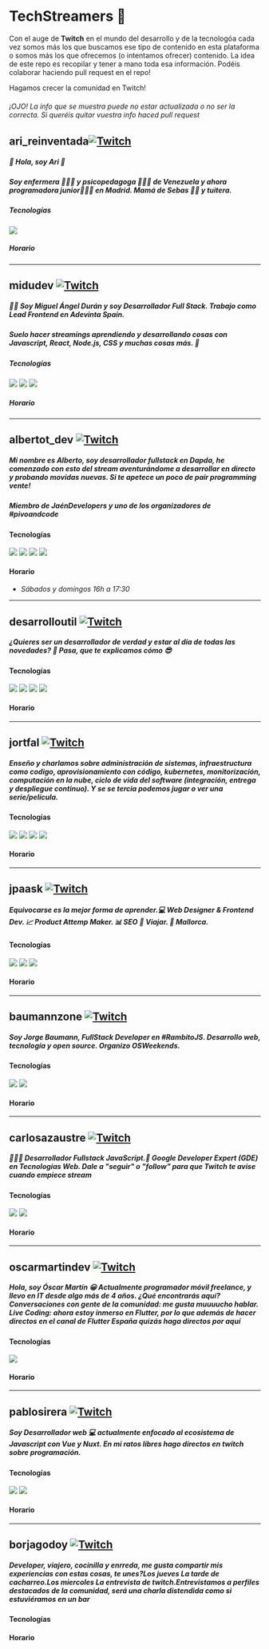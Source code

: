 # TechStreamers 👋
Con el auge de **Twitch** en el mundo del desarrollo y de la tecnologóa cada vez somos más los que buscamos ese tipo de contenido en esta plataforma o somos más los que ofrecemos (o intentamos ofrecer) contenido. La idea de este repo es recopilar y tener a mano toda esa información.
Podéis colaborar haciendo pull request en el repo!

Hagamos crecer la comunidad en Twitch!
###### *¡OJO! La info que se muestra puede no estar actualizada o no ser la correcta. Si queréis quitar vuestra info haced pull request*

## ari_reinventada[![Twitch](https://img.shields.io/badge/-ver%20en%20Twitch-9146FF?logo=Twitch&logoColor=white)](https://twitch.tv/ari_reinventada)
##### 🐣 Hola, soy Ari 🐙
##### Soy enfermera 👩🏻‍⚕️ y psicopedagoga 👩🏻‍🏫 de Venezuela y ahora programadora junior👩🏻‍💻 en Madrid. Mamá de Sebas 👩‍👦 y tuitera.
##### Tecnologías
![](https://img.shields.io/badge/-Javascript-F7DF1E?logo=Javascript&logoColor=white)
##### Horario

***
## midudev [![Twitch](https://img.shields.io/badge/-ver%20en%20Twitch-9146FF?logo=Twitch&logoColor=white)](https://twitch.tv/midudev)
##### 👨‍💻 Soy Miguel Ángel Durán y soy Desarrollador Full Stack. Trabajo como Lead Frontend en Adevinta Spain.
##### Suelo hacer streamings aprendiendo y desarrollando cosas con Javascript, React, Node.js, CSS y muchas cosas más. 🚀
##### Tecnologías
![](https://img.shields.io/badge/-React-61DAFB?logo=React&logoColor=white)
![](https://img.shields.io/badge/-Javascript-F7DF1E?logo=Javascript&logoColor=white)
![](https://img.shields.io/badge/-NodeJS-339933?logo=node.js&logoColor=white)
##### Horario
***
## albertot_dev [![Twitch](https://img.shields.io/badge/-ver%20en%20Twitch-9146FF?logo=Twitch&logoColor=white)](https://twitch.tv/albertot_dev)
##### Mi nombre es Alberto, soy desarrollador fullstack en Dapda, he comenzado con esto del stream aventurándome a desarrollar en directo y probando movidas nuevas. Si te apetece un poco de pair programming  vente!

##### Miembro de JaénDevelopers y uno de los organizadores de #pivoandcode
#### Tecnologías
![](https://img.shields.io/badge/-TypeScript-3178C6?logo=typescript&logoColor=white)
![](https://img.shields.io/badge/-Javascript-F7DF1E?logo=Javascript&logoColor=white)
![](https://img.shields.io/badge/-NodeJS-339933?logo=node.js&logoColor=white)
![](https://img.shields.io/badge/-Angular-DD0031?logo=angular&logoColor=white)
#### Horario
- *Sábados y domingos 16h a 17:30*
***
## desarrolloutil [![Twitch](https://img.shields.io/badge/-ver%20en%20Twitch-9146FF?logo=Twitch&logoColor=white)](https://twitch.tv/desarrolloutil)
##### ¿Quieres ser un desarrollador de verdad y estar al día de todas las novedades? 🤔 Pasa, que te explicamos cómo 😎
#### Tecnologías
![](https://img.shields.io/badge/-Mongo-47A248?logo=mongodb&logoColor=white)
![](https://img.shields.io/badge/-Express-black?logo=express&logoColor=white)
![](https://img.shields.io/badge/-React-61DAFB?logo=react&logoColor=white)
![](https://img.shields.io/badge/-NodeJS-339933?logo=node.js&logoColor=white)
#### Horario

***
## jortfal [![Twitch](https://img.shields.io/badge/-ver%20en%20Twitch-9146FF?logo=Twitch&logoColor=white)](https://twitch.tv/jortfal)
##### Enseño y charlamos sobre administración de sistemas, infraestructura como codigo, aprovisionamiento con código, kubernetes, monitorización, computación en la nube, ciclo de vida del software (integración, entrega y despliegue continuo). Y se se tercia podemos jugar o ver una serie/película.

#### Tecnologías
![](https://img.shields.io/badge/-Kubernetes-326CE5?logo=kubernetes&logoColor=white)
![](https://img.shields.io/badge/-AWS-232F3E?logo=amazon-aws&logoColor=white)
![](https://img.shields.io/badge/-Google_Cloud-4285F4?logo=google-cloud&logoColor=white)
![](https://img.shields.io/badge/-Terraform-623CE4?logo=terraform&logoColor=white)
#### Horario

***
## jpaask [![Twitch](https://img.shields.io/badge/-ver%20en%20Twitch-9146FF?logo=Twitch&logoColor=white)](https://twitch.tv/jpaask)
##### Equivocarse es la mejor forma de aprender.💻 Web Designer & Frontend Dev. 📈 Product Attemp Maker. 📊 SEO 🛫 Viajar. 🌴 Mallorca.

#### Tecnologías
![](https://img.shields.io/badge/-Vue.js-4FC08D?logo=vue.js&logoColor=white)
![](https://img.shields.io/badge/-React-61DAFB?logo=react&logoColor=white)
![](https://img.shields.io/badge/-NodeJS-339933?logo=node.js&logoColor=white)
#### Horario

***

## baumannzone [![Twitch](https://img.shields.io/badge/-ver%20en%20Twitch-9146FF?logo=Twitch&logoColor=white)](https://twitch.tv/baumannzone)
##### Soy Jorge Baumann, FullStack Developer en #RambitoJS. Desarrollo web, tecnología y open source. Organizo OSWeekends.

#### Tecnologías
![](https://img.shields.io/badge/-Javascript-F7DF1E?logo=Javascript&logoColor=white)
![](https://img.shields.io/badge/-Vue.js-4FC08D?logo=vue.js&logoColor=white)
#### Horario

***

## carlosazaustre [![Twitch](https://img.shields.io/badge/-ver%20en%20Twitch-9146FF?logo=Twitch&logoColor=white)](https://twitch.tv/carlosazaustre)
##### 👨🏻‍💻 Desarrollador Fullstack JavaScript.🏅 Google Developer Expert (GDE) en Tecnologías Web. Dale a "seguir" o "follow" para que Twitch te avise cuando empiece stream

#### Tecnologías
![](https://img.shields.io/badge/-Javascript-F7DF1E?logo=Javascript&logoColor=white)
![](https://img.shields.io/badge/-React-61DAFB?logo=react&logoColor=white)
#### Horario

***

## oscarmartindev [![Twitch](https://img.shields.io/badge/-ver%20en%20Twitch-9146FF?logo=Twitch&logoColor=white)](https://twitch.tv/oscarmartindev)
##### Hola, soy Óscar Martín 😀 Actualmente programador móvil freelance, y llevo en IT desde algo más de 4 años. ¿Qué encontrarás aquí? Conversaciones con gente de la comunidad: me gusta muuuucho hablar. Live Coding: ahora estoy inmerso en Flutter, por lo que además de hacer directos en el canal de Flutter España quizás haga directos por aquí

#### Tecnologías
![](https://img.shields.io/badge/-Flutter-02569B?logo=Flutter&logoColor=white)
#### Horario

***

## pablosirera [![Twitch](https://img.shields.io/badge/-ver%20en%20Twitch-9146FF?logo=Twitch&logoColor=white)](https://twitch.tv/pablosirera)

##### Soy Desarrollador web 💻 actualmente enfocado al ecosistema de Javascript con Vue y Nuxt. En mi ratos libres hago directos en twitch sobre programación.
#### Tecnologías
![](https://img.shields.io/badge/-Javascript-F7DF1E?logo=Javascript&logoColor=white)
![](https://img.shields.io/badge/-Vue.js-4FC08D?logo=vue.js&logoColor=white)

#### Horario


***

## borjagodoy [![Twitch](https://img.shields.io/badge/-ver%20en%20Twitch-9146FF?logo=Twitch&logoColor=white)](https://www.twitch.tv/borjagodoy)

##### Developer, viajero, cocinilla y enrreda, me gusta compartir mis experiencias con estas cosas, te unes?Los jueves La tarde de cacharreo.Los miercoles La entrevista de twitch.Entrevistamos a perfiles destacados de la comunidad, será una charla distendida como si estuviéramos en un bar
#### Tecnologías
#### Horario
